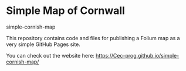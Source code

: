 # Simple Map of Cornwall

simple-cornish-map

This repository contains code and files for publishing a Folium map as a very simple GitHub Pages site.

You can check out the website here: https://Cec-prog.github.io/simple-cornish-map/
